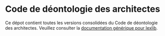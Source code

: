 # Code de déontologie des architectes

Ce dépot contient toutes les versions consolidées du Code de déontologie des architectes. Veuillez consulter la [documentation générique pour lexlib](https://github.com/lexlib/documentation/wiki).
